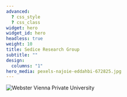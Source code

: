 ```yaml
---
advanced:
  ? css_style
  ? css_class
widget: hero
widget_id: hero
headless: true
weight: 10
title: Sedice Research Group
subtitle: ""
design:
  columns: "1"
hero_media: pexels-najoie-eddahbi-672825.jpg
---
```



![Webster Vienna Private University](logo.png)
